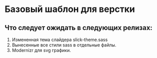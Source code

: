 # Базовый шаблон для верстки

## Что следует ожидать в следующих релизах:
1. Измененная тема слайдера slick-theme.sass
2. Вынесенные все стили sass в отдельные файлы.
3. Modernizr для svg графики.
